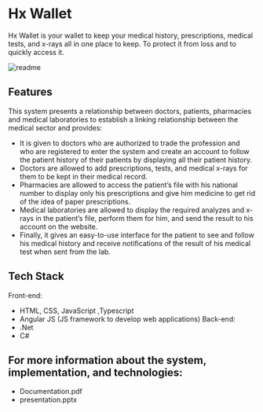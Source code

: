 # Hx Wallet

Hx Wallet is your wallet to keep your medical history, prescriptions, medical tests, and x-rays all in one place to keep. To protect it from loss and to quickly access it.

![readme](https://user-images.githubusercontent.com/74293468/177630362-52ff8469-708b-44c0-8dc3-3a53b2d5de3d.jpeg)


## Features
This system presents a relationship between doctors, patients, pharmacies and medical laboratories to establish a linking relationship between the medical sector and provides:

* It is given to doctors who are authorized to trade the profession and who are registered to enter the system and create an account to follow the patient history of their patients by displaying all their patient history.
* Doctors are allowed to add prescriptions, tests, and medical x-rays for them to be kept in their medical record.
* Pharmacies are allowed to access the patient’s file with his national number to display only his prescriptions and give him medicine to get rid of the idea of paper prescriptions.
* Medical laboratories are allowed to display the required analyzes and x-rays in the patient’s file, perform them for him, and send the result to his account on the website.
* Finally, it gives an easy-to-use interface for the patient to see and follow his medical history and receive notifications of the result of his medical test when sent from the lab.

## Tech Stack
Front-end:
* HTML, CSS, JavaScript ,Typescript
* Angular JS (JS framework to develop web applications)
Back-end:
* .Net
* C#

## For more information about the system, implementation, and technologies:
* Documentation.pdf
* presentation.pptx

